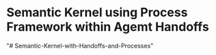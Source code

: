 # Semantic Kernel using Process Framework within Agemt Handoffs
"# Semantic-Kernel-with-Handoffs-and-Processes" 
